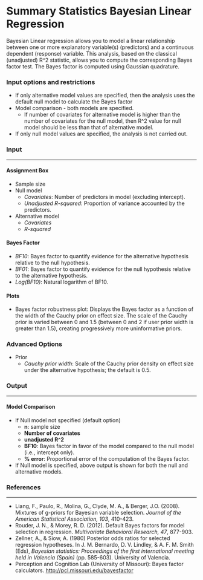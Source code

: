 Summary Statistics Bayesian Linear Regression
==================

Bayesian Linear regression allows you to model a linear relationship between one or more explanatory variable(s) (predictors) and a continuous dependent (response) variable. This analysis, based on the classical (unadjusted) R^2 statistic, allows you to compute the corresponding Bayes factor test. The Bayes factor is computed using Gaussian quadrature.

### Input options and restrictions
- If only alternative model values are specified, then the analysis uses the default null model to calculate the Bayes factor
- Model comparison - both models are specified.
    - If number of covariates for alternative model is higher than the number of covariates for the null model, then R^2 value for null model should be less than that of alternative model.
- If only null model values are specified, the analysis is not carried out.    

### Input
---
#### Assignment Box
- Sample size
- Null model
    - *Covariates*: Number of predictors in model (excluding intercept).
    - *Unadjusted R-squared*: Proportion of variance accounted by the predictors.
- Alternative model
    - *Covariates*
    - *R-squared*

#### Bayes Factor
- *BF10*: Bayes factor to quantify evidence for the alternative hypothesis relative to the null hypothesis.
- *BF01*: Bayes factor to quantify evidence for the null hypothesis relative to the alternative hypothesis.
- *Log(BF10)*: Natural logarithm of BF10.

#### Plots
- Bayes factor robustness plot: Displays the Bayes factor as a function of the width of the Cauchy prior on effect size. The scale of the Cauchy prior is varied between 0 and 1.5 (between 0 and 2 if user prior width is greater than 1.5), creating progressively more uninformative priors.

### Advanced Options
- Prior
  - *Cauchy prior width*: Scale of the Cauchy prior density on effect size under the alternative hypothesis; the default is 0.5.

### Output
--- 
#### Model Comparison
- If Null model not specified (default option)
    - **n**: sample size
    - **Number of covariates**
    - **unadjusted R^2**
    - **BF10**: Bayes factor in favor of the model compared to the null model (i.e., intercept only).
    - **% error**: Proportional error of the computation of the Bayes factor.
- If Null model is specified, above output is shown for both the null and alternative models.

### References
---
- Liang, F., Paulo, R., Molina, G., Clyde, M. A., & Berger, J.O. (2008). Mixtures of g-priors for Bayesian variable selection. *Journal of the American Statistical Association, 103*, 410-423.
- Rouder, J. N., & Morey, R. D. (2012). Default Bayes factors for model selection in regression. *Multivariate Behavioral Research, 47*, 877-903.
- Zellner, A., & Siow, A. (1980) Posterior odds ratios for selected regression hypotheses. In J. M. Bernardo, D. V. Lindley, & A. F. M. Smith (Eds), *Bayesian statistics: Proceedings of the first international meeting held in Valencia (Spain)* (pp. 585-603). University of Valencia.
- Perception and Cognition Lab (University of Missouri): Bayes factor calculators. http://pcl.missouri.edu/bayesfactor